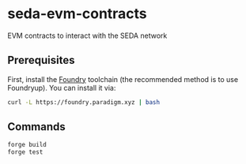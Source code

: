 # seda-evm-contracts
EVM contracts to interact with the SEDA network

## Prerequisites

First, install the [Foundry](https://book.getfoundry.sh/getting-started/installation) toolchain (the recommended method is to use Foundryup). You can install it via:

```bash
curl -L https://foundry.paradigm.xyz | bash
```

## Commands

```bash
forge build
forge test
```
